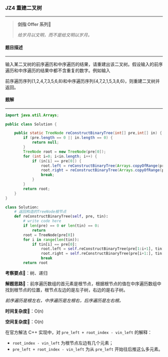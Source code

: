### JZ4 重建二叉树

---



>**剑指 Offer 系列**🌟
>
>*给岁月以文明，而不是给文明以岁月。*



#### 题目描述

---

输入某二叉树的前序遍历和中序遍历的结果，请重建出该二叉树。假设输入的前序遍历和中序遍历的结果中都不含重复的数字。例如输入

前序遍历序列{1,2,4,7,3,5,6,8}和中序遍历序列{4,7,2,1,5,3,8,6}，则重建二叉树并返回。



#### 题解

---

```java
import java.util.Arrays;

public class Solution {

    public static TreeNode reConstructBinaryTree(int[] pre,int[] in) {
        if (pre.length == 0 || in.length == 0) {
            return null;
        }
        TreeNode root = new TreeNode(pre[0]);
        for (int i=0; i<in.length; i++) {
            if (in[i] == pre[0]) {
                root.left = reConstructBinaryTree(Arrays.copyOfRange(pre, 1, i+1), Arrays.copyOfRange(in, 0, i));
                root.right = reConstructBinaryTree(Arrays.copyOfRange(pre, i+1, pre.length), Arrays.copyOfRange(in, i+1, in.length));
                break;
            }
        }
        return root;
    }
}
```



```python
class Solution:
    # 返回构造的TreeNode根节点
    def reConstructBinaryTree(self, pre, tin):
        # write code here
        if len(pre) == 0 or len(tin) == 0:
            return
        root = TreeNode(pre[0])
        for i in range(len(tin)):
            if tin[i] == pre[0]:
                root.left = self.reConstructBinaryTree(pre[1:i+1], tin[:i])
                root.right = self.reConstructBinaryTree(pre[i+1:], tin[i+1:])
                break
        return root
```



**考察要点**🍥：树、递归

**解题思路**🍬：前序遍历数组的首元素是根节点，根据根节点的值在中序遍历数组中找到根节点的位置，根节点左边的是左子树，右边的是右子树。

*前序遍历是根左右，中序遍历是左根右，后序遍历是左右根。*



**时间复杂度**🍉：O(n)

**空间复杂度**🍭：O(n)



在官方解法 C++ 实现中，对 `pre_left + root_index - vin_left` 的解释：

- `root_index - vin_left` 为根节点左边有几个元素；
- `pre_left + root_index - vin_left` 为从 `pre_left` 开始往后推这么多元素。

